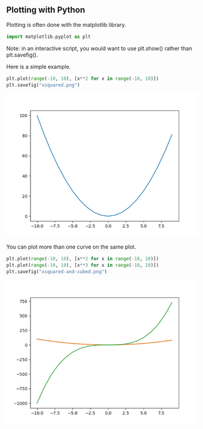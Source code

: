 
Plotting with Python
--------------------

Plotting is often done with the matplotlib library.

```python
import matplotlib.pyplot as plt
```

Note: in an interactive script, you would want to use plt.show() rather than plt.savefig().

Here is a simple example.

```python
plt.plot(range(-10, 10), [x**2 for x in range(-10, 10)])
plt.savefig("xsquared.png")
```
![](index-figures/xsquared.png)

You can plot more than one curve on the same plot.

```python
plt.plot(range(-10, 10), [x**2 for x in range(-10, 10)])
plt.plot(range(-10, 10), [x**3 for x in range(-10, 10)])
plt.savefig("xsquared-and-cubed.png")
```
![](index-figures/xsquared-and-cubed.png)
